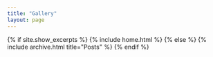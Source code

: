 ```yaml
---
title: "Gallery"
layout: page
---
```


{% if site.show_excerpts %}
  {% include home.html %}
{% else %}
  {% include archive.html title="Posts" %}
{% endif %}
